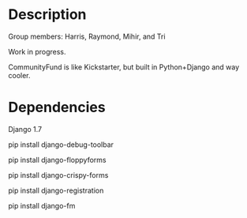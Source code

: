 # Description

Group members: Harris, Raymond, Mihir, and Tri

Work in progress. 

CommunityFund is like Kickstarter, but built in Python+Django and way cooler. 

# Dependencies 

Django 1.7

pip install django-debug-toolbar

pip install django-floppyforms

pip install django-crispy-forms

pip install django-registration

pip install django-fm
